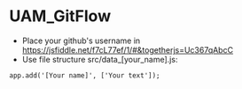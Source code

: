 # UAM_GitFlow

 * Place your github's username in https://jsfiddle.net/f7cL77ef/1/#&togetherjs=Uc367qAbcC
 * Use file structure src/data_[your_name].js:

 ```
 app.add('[Your name]', ['Your text']);
 ```